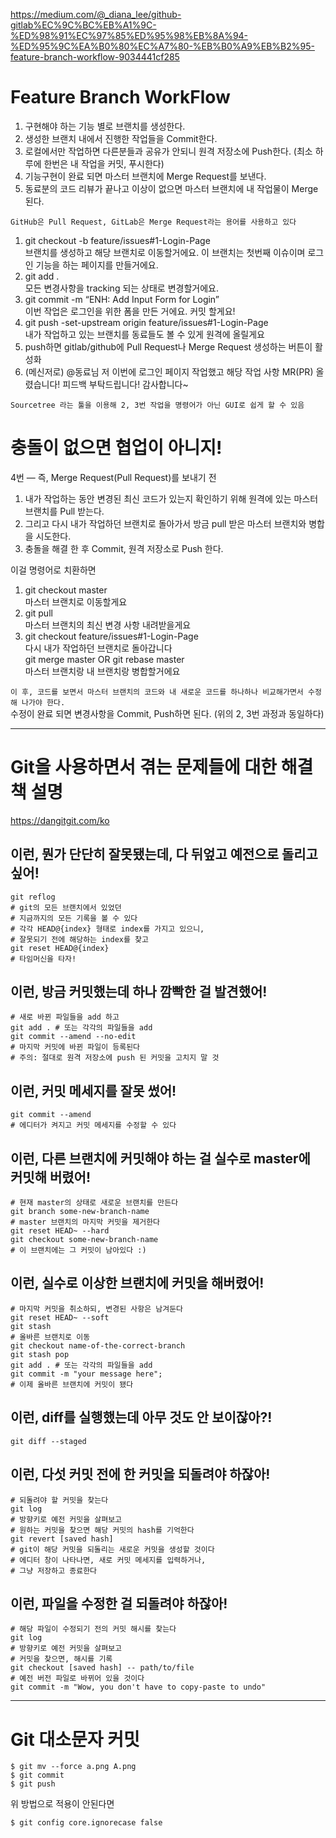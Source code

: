https://medium.com/@_diana_lee/github-gitlab%EC%9C%BC%EB%A1%9C-%ED%98%91%EC%97%85%ED%95%98%EB%8A%94-%ED%95%9C%EA%B0%80%EC%A7%80-%EB%B0%A9%EB%B2%95-feature-branch-workflow-9034441cf285

# Feature Branch WorkFlow

1. 구현해야 하는 기능 별로 브랜치를 생성한다.
2. 생성한 브랜치 내에서 진행한 작업들을 Commit한다.
3. 로컬에서만 작업하면 다른분들과 공유가 안되니 원격 저장소에 Push한다. (최소 하루에 한번은 내 작업을 커밋, 푸시한다)
4. 기능구현이 완료 되면 마스터 브랜치에 Merge Request를 보낸다.
5. 동료분의 코드 리뷰가 끝나고 이상이 없으면 마스터 브랜치에 내 작업물이 Merge 된다.

`GitHub은 Pull Request, GitLab은 Merge Request라는 용어를 사용하고 있다`

1. git checkout -b feature/issues#1-Login-Page  
   브랜치를 생성하고 해당 브랜치로 이동할거에요. 이 브랜치는 첫번째 이슈이며 로그인 기능을 하는 페이지를 만들거에요.
2. git add .  
   모든 변경사항을 tracking 되는 상태로 변경할거에요.
3. git commit -m “ENH: Add Input Form for Login”  
   이번 작업은 로그인을 위한 폼을 만든 거에요. 커밋 할게요!
4. git push -set-upstream origin feature/issues#1-Login-Page  
   내가 작업하고 있는 브랜치를 동료들도 볼 수 있게 원격에 올릴게요
5. push하면 gitlab/github에 Pull Request나 Merge Request 생성하는 버튼이 활성화
6. (메신저로) @동료님 저 이번에 로그인 페이지 작업했고 해당 작업 사항 MR(PR) 올렸습니다! 피드백 부탁드립니다! 감사합니다~

`Sourcetree 라는 툴을 이용해 2, 3번 작업을 명령어가 아닌 GUI로 쉽게 할 수 있음`

# 충돌이 없으면 협업이 아니지!

4번 — 즉, Merge Request(Pull Request)를 보내기 전

1. 내가 작업하는 동안 변경된 최신 코드가 있는지 확인하기 위해 원격에 있는 마스터 브랜치를 Pull 받는다.
2. 그리고 다시 내가 작업하던 브랜치로 돌아가서 방금 pull 받은 마스터 브랜치와 병합을 시도한다.
3. 충돌을 해결 한 후 Commit, 원격 저장소로 Push 한다.

이걸 명령어로 치환하면

1. git checkout master  
   마스터 브랜치로 이동할게요
2. git pull  
   마스터 브랜치의 최신 변경 사항 내려받을게요
3. git checkout feature/issues#1-Login-Page  
   다시 내가 작업하던 브랜치로 돌아갑니다  
   git merge master OR git rebase master  
   마스터 브랜치랑 내 브랜치랑 병합할거에요

`이 후, 코드를 보면서 마스터 브랜치의 코드와 내 새로운 코드를 하나하나 비교해가면서 수정해 나가야 한다.`  
수정이 완료 되면 변경사항을 Commit, Push하면 된다. (위의 2, 3번 과정과 동일하다)

---

# Git을 사용하면서 겪는 문제들에 대한 해결책 설명

https://dangitgit.com/ko

## 이런, 뭔가 단단히 잘못됐는데, 다 뒤엎고 예전으로 돌리고 싶어!

```
git reflog
# git의 모든 브랜치에서 있었던
# 지금까지의 모든 기록을 볼 수 있다
# 각각 HEAD@{index} 형태로 index를 가지고 있으니,
# 잘못되기 전에 해당하는 index를 찾고
git reset HEAD@{index}
# 타임머신을 타자!
```

## 이런, 방금 커밋했는데 하나 깜빡한 걸 발견했어!

```
# 새로 바뀐 파일들을 add 하고
git add . # 또는 각각의 파일들을 add
git commit --amend --no-edit
# 마지막 커밋에 바뀐 파일이 등록된다
# 주의: 절대로 원격 저장소에 push 된 커밋을 고치지 말 것
```

## 이런, 커밋 메세지를 잘못 썼어!

```
git commit --amend
# 에디터가 켜지고 커밋 메세지를 수정할 수 있다
```

## 이런, 다른 브랜치에 커밋해야 하는 걸 실수로 master에 커밋해 버렸어!

```
# 현재 master의 상태로 새로운 브랜치를 만든다
git branch some-new-branch-name
# master 브랜치의 마지막 커밋을 제거한다
git reset HEAD~ --hard
git checkout some-new-branch-name
# 이 브랜치에는 그 커밋이 남아있다 :)
```

## 이런, 실수로 이상한 브랜치에 커밋을 해버렸어!

```
# 마지막 커밋을 취소하되, 변경된 사항은 남겨둔다
git reset HEAD~ --soft
git stash
# 올바른 브랜치로 이동
git checkout name-of-the-correct-branch
git stash pop
git add . # 또는 각각의 파일들을 add
git commit -m "your message here";
# 이제 올바른 브랜치에 커밋이 됐다
```

## 이런, diff를 실행했는데 아무 것도 안 보이잖아?!

```
git diff --staged
```

## 이런, 다섯 커밋 전에 한 커밋을 되돌려야 하잖아!

```
# 되돌려야 할 커밋을 찾는다
git log
# 방향키로 예전 커밋을 살펴보고
# 원하는 커밋을 찾으면 해당 커밋의 hash를 기억한다
git revert [saved hash]
# git이 해당 커밋을 되돌리는 새로운 커밋을 생성할 것이다
# 에디터 창이 나타나면, 새로 커밋 메세지를 입력하거나,
# 그냥 저장하고 종료한다
```

## 이런, 파일을 수정한 걸 되돌려야 하잖아!

```
# 해당 파일이 수정되기 전의 커밋 해시를 찾는다
git log
# 방향키로 예전 커밋을 살펴보고
# 커밋을 찾으면, 해시를 기록
git checkout [saved hash] -- path/to/file
# 예전 버전 파일로 바뀌어 있을 것이다
git commit -m "Wow, you don't have to copy-paste to undo"
```

---

# Git 대소문자 커밋

```
$ git mv --force a.png A.png
$ git commit
$ git push
```

위 방법으로 적용이 안된다면

```
$ git config core.ignorecase false
```
